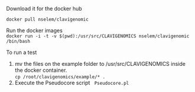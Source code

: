 Download it for the docker hub     
  
`docker pull nselem/clavigenomic`  
  
Run the docker images  
`docker run -i -t -v $(pwd):/usr/src/CLAVIGENOMICS nselem/clavigenomic /bin/bash`

To run a test  
1. mv the files on the example folder to /usr/src/CLAVIGENOMICS inside the docker container.  
`cp /root/clavigenomics/example/* .`  
2. Execute the Pseudocore script  
`Pseudocore.pl`  
